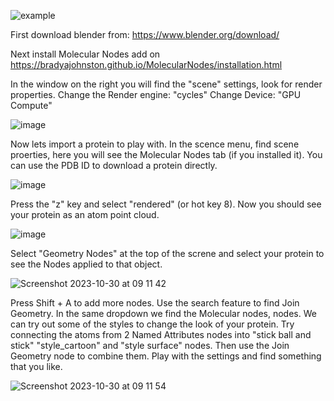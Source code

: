![example](https://github.com/angus-e-mcmillan/comp-tools/assets/57298625/8e2ab7f6-778e-47d2-8976-6866fd4997af)

First download blender from:
https://www.blender.org/download/

Next install Molecular Nodes add on
https://bradyajohnston.github.io/MolecularNodes/installation.html

In the window on the right you will find the "scene" settings, look for render properties. 
Change the Render engine: "cycles"
Change Device: "GPU Compute"

![image](https://github.com/angus-e-mcmillan/comp-tools/assets/57298625/71f34c13-e202-44ff-8383-de495e8de0fa)

Now lets import a protein to play with. In the scence menu, find scene proerties, here you will see the Molecular Nodes tab (if you installed it). You can use the PDB ID to download a protein directly.

![image](https://github.com/angus-e-mcmillan/comp-tools/assets/57298625/66454616-ecac-49a3-aa0d-b622b8ff6fe0)

Press the "z" key and select "rendered" (or hot key 8). Now you should see your protein as an atom point cloud.

![image](https://github.com/angus-e-mcmillan/comp-tools/assets/57298625/8bbbfc54-361f-4dcc-9738-ff40c36a56db)

Select "Geometry Nodes" at the top of the screne and select your protein to see the Nodes applied to that object.

![Screenshot 2023-10-30 at 09 11 42](https://github.com/angus-e-mcmillan/comp-tools/assets/57298625/a844a9c1-e7da-45f4-8402-886773207e57)

Press Shift + A to add more nodes. Use the search feature to find Join Geometry. In the same dropdown we find the Molecular nodes, nodes. We can try out some of the styles to change the look of your protein. Try connecting the atoms from 2 Named Attributes nodes into "stick ball and stick" "style_cartoon" and "style surface" nodes. Then use the Join Geometry node to combine them. Play with the settings and find something that you like.

![Screenshot 2023-10-30 at 09 11 54](https://github.com/angus-e-mcmillan/comp-tools/assets/57298625/f5ed628f-b7bd-445d-a06c-e5293d2f778a)
